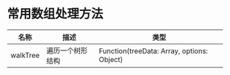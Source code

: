 # 常用数组处理方法

| 名称     | 描述             | 类型                                       |
| -------- | ---------------- | ------------------------------------------ |
| walkTree | 遍历一个树形结构 | Function(treeData: Array, options: Object) |
